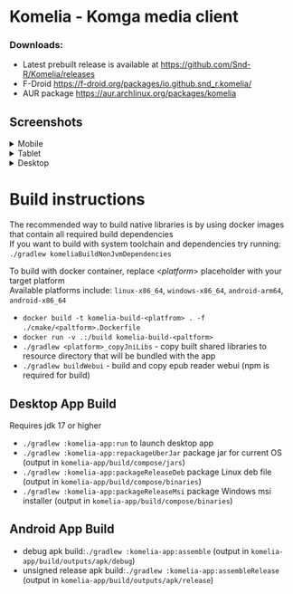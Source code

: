 # Komelia - Komga media client

### Downloads:
- Latest prebuilt release is available at https://github.com/Snd-R/Komelia/releases
- F-Droid https://f-droid.org/packages/io.github.snd_r.komelia/
- AUR package https://aur.archlinux.org/packages/komelia


## Screenshots

<details>
  <summary>Mobile</summary>
   <img src="/fastlane/metadata/android/en-US/images/phoneScreenshots/1.png" alt="Komelia" width="200">  
   <img src="/fastlane/metadata/android/en-US/images/phoneScreenshots/2.png" alt="Komelia" width="200">  
   <img src="/fastlane/metadata/android/en-US/images/phoneScreenshots/3.png" alt="Komelia" width="200">  
   <img src="/fastlane/metadata/android/en-US/images/phoneScreenshots/4.png" alt="Komelia" width="200">  
   <img src="/fastlane/metadata/android/en-US/images/phoneScreenshots/5.png" alt="Komelia" width="200">  
   <img src="/fastlane/metadata/android/en-US/images/phoneScreenshots/6.png" alt="Komelia" width="200">  
</details>

<details>
  <summary>Tablet</summary>
   <img src="/fastlane/metadata/android/en-US/images/tenInchScreenshots/1.jpg" alt="Komelia" height="1080">  
   <img src="/fastlane/metadata/android/en-US/images/tenInchScreenshots/2.jpg" alt="Komelia" height="1080">  
   <img src="/fastlane/metadata/android/en-US/images/tenInchScreenshots/3.jpg" alt="Komelia" height="1080">  
   <img src="/fastlane/metadata/android/en-US/images/tenInchScreenshots/4.jpg" alt="Komelia" height="1080">  
   <img src="/fastlane/metadata/android/en-US/images/tenInchScreenshots/5.jpg" alt="Komelia" height="1080">  
   <img src="/fastlane/metadata/android/en-US/images/tenInchScreenshots/6.jpg" alt="Komelia" height="1080">  
</details>

<details>
  <summary>Desktop</summary>
   <img src="/screenshots/1.jpg" alt="Komelia" width="1280">  
   <img src="/screenshots/2.jpg" alt="Komelia" width="1280">  
   <img src="/screenshots/3.jpg" alt="Komelia" width="1280">  
   <img src="/screenshots/4.jpg" alt="Komelia" width="1280">  
   <img src="/screenshots/5.jpg" alt="Komelia" width="1280">  
</details>

[//]: # (![screenshots]&#40;./screenshots/screenshot.jpg&#41;)

# Build instructions
The recommended way to build native libraries is by using docker images that contain all required build dependencies\
If you want to build with system toolchain and dependencies try running:\
`./gradlew komeliaBuildNonJvmDependencies`

To build with docker container, replace <*platform*> placeholder with your target platform\
Available platforms include: `linux-x86_64`, `windows-x86_64`, `android-arm64`, `android-x86_64`

- `docker build -t komelia-build-<platfrom> . -f ./cmake/<paltform>.Dockerfile `
- `docker run -v .:/build komelia-build-<paltform>`
- `./gradlew <platform>_copyJniLibs` - copy built shared libraries to resource directory that will be
  bundled with the app
- `./gradlew buildWebui` - build and copy epub reader webui (npm is required for build)

## Desktop App Build

Requires jdk 17 or higher

- `./gradlew :komelia-app:run` to launch desktop app
- `./gradlew :komelia-app:repackageUberJar` package jar for current OS (output in `komelia-app/build/compose/jars`)
- `./gradlew :komelia-app:packageReleaseDeb` package Linux deb file (output in `komelia-app/build/compose/binaries`)
- `./gradlew :komelia-app:packageReleaseMsi` package Windows msi installer (output in `komelia-app/build/compose/binaries`)

## Android App Build

- debug apk build:`./gradlew :komelia-app:assemble` (output in `komelia-app/build/outputs/apk/debug`)
- unsigned release apk build:`./gradlew :komelia-app:assembleRelease` (output in `komelia-app/build/outputs/apk/release`)